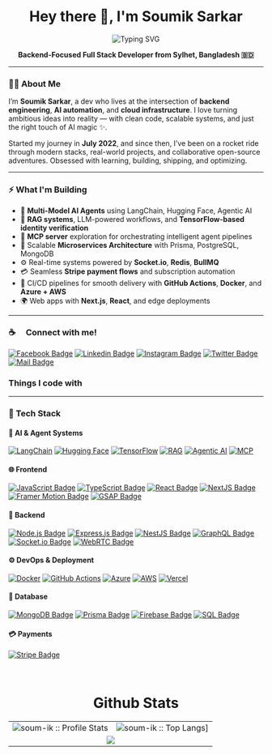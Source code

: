 <h1 align="center">Hey there 👋, I'm Soumik Sarkar</h1>

<p align="center">
  <img src="https://readme-typing-svg.demolab.com?font=Fira+Code&weight=600&size=22&pause=1000&color=58A6FF&center=true&vCenter=true&width=840&height=30&lines=Backend+Wizard+%7C+AI+Builder+%7C+Optimizer" alt="Typing SVG" />
</p>

<p align="center">
  <strong>Backend-Focused Full Stack Developer from Sylhet, Bangladesh 🇧🇩</strong>
</p>

---

### 👨‍💻 About Me

I’m **Soumik Sarkar**, a dev who lives at the intersection of **backend engineering**, **AI automation**, and **cloud infrastructure**. I love turning ambitious ideas into reality — with clean code, scalable systems, and just the right touch of AI magic ✨.

Started my journey in **July 2022**, and since then, I’ve been on a rocket ride through modern stacks, real-world projects, and collaborative open-source adventures. Obsessed with learning, building, shipping, and optimizing.

---

### ⚡ What I'm Building

- 🤖 **Multi-Model AI Agents** using LangChain, Hugging Face, Agentic AI  
- 🧠 **RAG systems**, LLM-powered workflows, and **TensorFlow-based identity verification**  
- 🔁 **MCP server** exploration for orchestrating intelligent agent pipelines  
- 🔧 Scalable **Microservices Architecture** with Prisma, PostgreSQL, MongoDB  
- ⚙️ Real-time systems powered by **Socket.io**, **Redis**, **BullMQ**  
- 💳 Seamless **Stripe payment flows** and subscription automation  
- 🚀 CI/CD pipelines for smooth delivery with **GitHub Actions**, **Docker**, and **Azure + AWS**  
- 🌍 Web apps with **Next.js**, **React**, and edge deployments

---
### :coffee: &emsp;Connect with me!

[![Facebook Badge](https://img.shields.io/badge/Facebook-1877F2?style=for-the-badge&logo=facebook&logoColor=white)](https://www.facebook.com/soumik.sarkar.16547)
[![Linkedin Badge](https://img.shields.io/badge/LinkedIn-0077B5?style=for-the-badge&logo=linkedin&logoColor=white)](https://www.linkedin.com/in/soumik-sarkar-a3b438290/) [![Instagram Badge](https://img.shields.io/badge/Instagram-E4405F?style=for-the-badge&logo=instagram&logoColor=white)](https://www.instagram.com/soumik.sarkar.16547/)
[![Twitter Badge](https://img.shields.io/badge/Twitter-1DA1F2?style=for-the-badge&logo=twitter&logoColor=white)](https://twitter.com/SOUMIK565218818)
[![Mail Badge](https://img.shields.io/badge/Gmail-D14836?style=for-the-badge&logo=gmail&logoColor=white)](mailto:sarkarsoumik215@gmail.com)

### Things I code with
<hr/>

### 🧠 Tech Stack

#### 🤖 AI & Agent Systems
[![LangChain](https://img.shields.io/badge/LangChain-4B0082?style=for-the-badge&logo=OpenAI&logoColor=white)](https://github.com/soum-ik)
[![Hugging Face](https://img.shields.io/badge/Hugging_Face-FCC624?style=for-the-badge&logo=huggingface&logoColor=black)](https://github.com/soum-ik)
[![TensorFlow](https://img.shields.io/badge/TensorFlow-FF6F00?style=for-the-badge&logo=tensorflow&logoColor=white)](https://github.com/soum-ik)
[![RAG](https://img.shields.io/badge/RAG-Retrieval_Enhanced_AI-003366?style=for-the-badge&logo=googlescholar&logoColor=white)](https://github.com/soum-ik)
[![Agentic AI](https://img.shields.io/badge/Agentic_AI-Multi_Model-800080?style=for-the-badge&logo=semanticweb&logoColor=white)](https://github.com/soum-ik)
[![MCP](https://img.shields.io/badge/MCP_Server-Agent_Framework-2E8B57?style=for-the-badge&logo=protocols.io&logoColor=white)](https://github.com/soum-ik)

#### 🌐 Frontend
[![JavaScript Badge](https://img.shields.io/badge/JavaScript-F7DF1E?style=for-the-badge&logo=javascript&logoColor=black)](https://github.com/soum-ik)
[![TypeScript Badge](https://img.shields.io/badge/TypeScript-0078D6?style=for-the-badge&logo=typescript&logoColor=white)](https://github.com/soum-ik)
[![React Badge](https://img.shields.io/badge/React-20232A?style=for-the-badge&logo=react&logoColor=61DAFB)](https://github.com/soum-ik)
[![NextJS Badge](https://img.shields.io/badge/NextJS-000?style=for-the-badge&logo=next.js&logoColor=61DAFB)](https://github.com/soum-ik)
[![Framer Motion Badge](https://img.shields.io/badge/Framer_Motion-EF008F?style=for-the-badge&logo=framer&logoColor=white)](https://github.com/soum-ik)
[![GSAP Badge](https://img.shields.io/badge/GSAP-88CE02?style=for-the-badge&logo=greensock&logoColor=white)](https://github.com/soum-ik)

#### 🧠 Backend
[![Node.js Badge](https://img.shields.io/badge/Node.js-43853D?style=for-the-badge&logo=node.js&logoColor=white)](https://github.com/soum-ik)
[![Express.js Badge](https://img.shields.io/badge/Express.js-404D59?style=for-the-badge&logo=express&logoColor=white)](https://github.com/soum-ik)
[![NestJS Badge](https://img.shields.io/badge/NestJS-E0234E?style=for-the-badge&logo=nestjs&logoColor=white)](https://github.com/soum-ik)
[![GraphQL Badge](https://img.shields.io/badge/GraphQL-E10098?style=for-the-badge&logo=graphql&logoColor=white)](https://github.com/soum-ik)
[![Socket.io Badge](https://img.shields.io/badge/Socket.io-010101?style=for-the-badge&logo=socket.io&logoColor=white)](https://github.com/soum-ik)
[![WebRTC Badge](https://img.shields.io/badge/WebRTC-333333?style=for-the-badge&logo=webrtc&logoColor=white)](https://github.com/soum-ik)

#### ⚙️ DevOps & Deployment
[![Docker](https://img.shields.io/badge/Docker-2496ED?style=for-the-badge&logo=docker&logoColor=white)](https://github.com/soum-ik)
[![GitHub Actions](https://img.shields.io/badge/GitHub_Actions-2088FF?style=for-the-badge&logo=githubactions&logoColor=white)](https://github.com/soum-ik)
[![Azure](https://img.shields.io/badge/Azure-0089D6?style=for-the-badge&logo=microsoftazure&logoColor=white)](https://github.com/soum-ik)
[![AWS](https://img.shields.io/badge/AWS-FF9900?style=for-the-badge&logo=amazonaws&logoColor=black)](https://github.com/soum-ik)
[![Vercel](https://img.shields.io/badge/Vercel-000?style=for-the-badge&logo=vercel&logoColor=white)](https://github.com/soum-ik)

#### 💾 Database
[![MongoDB Badge](https://img.shields.io/badge/MongoDB-4EA94B?style=for-the-badge&logo=mongodb&logoColor=white)](https://github.com/soum-ik)
[![Prisma Badge](https://img.shields.io/badge/Prisma-2D3748?style=for-the-badge&logo=prisma&logoColor=white)](https://github.com/soum-ik)
[![Firebase Badge](https://img.shields.io/badge/Firebase-FFCA28?style=for-the-badge&logo=firebase&logoColor=black)](https://github.com/soum-ik)
[![SQL Badge](https://img.shields.io/badge/SQL-4479A1?style=for-the-badge&logo=mysql&logoColor=white)](https://github.com/soum-ik)

#### 💳 Payments
[![Stripe Badge](https://img.shields.io/badge/Stripe-008CDD?style=for-the-badge&logo=stripe&logoColor=white)](https://github.com/soum-ik)


<br/>

<p align="center">
<table align="center">
  <h1 align="center">Github Stats</h1>
  <tr>
    <td colspan="1"><img alt="soum-ik :: Profile Stats"
        src="https://github-readme-stats.vercel.app/api?username=soum-ik&theme=blue-green&amp;show_icons=true&amp;count_private=true&amp;hide_border=true" />
    </td>
    <td colspan="2"><img alt="soum-ik :: Top Langs]"
        src="https://github-readme-stats.vercel.app/api/top-langs/?username=soum-ik&langs_count=14&theme=blue-green&layout=compact&hide=html">
    </td>
  </tr>
  <tr>
    <td colspan="3" align="center"><img align="center"
        src="https://github-readme-streak-stats.herokuapp.com?user=soum-ik&theme=blue-green&hide_border=true">
    </td>
  </tr>
</table>
</p>
